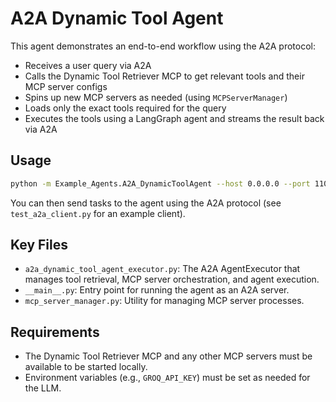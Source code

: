 # A2A Dynamic Tool Agent

This agent demonstrates an end-to-end workflow using the A2A protocol:
- Receives a user query via A2A
- Calls the Dynamic Tool Retriever MCP to get relevant tools and their MCP server configs
- Spins up new MCP servers as needed (using `MCPServerManager`)
- Loads only the exact tools required for the query
- Executes the tools using a LangGraph agent and streams the result back via A2A

## Usage

```bash
python -m Example_Agents.A2A_DynamicToolAgent --host 0.0.0.0 --port 11000
```

You can then send tasks to the agent using the A2A protocol (see `test_a2a_client.py` for an example client).

## Key Files
- `a2a_dynamic_tool_agent_executor.py`: The A2A AgentExecutor that manages tool retrieval, MCP server orchestration, and agent execution.
- `__main__.py`: Entry point for running the agent as an A2A server.
- `mcp_server_manager.py`: Utility for managing MCP server processes.

## Requirements
- The Dynamic Tool Retriever MCP and any other MCP servers must be available to be started locally.
- Environment variables (e.g., `GROQ_API_KEY`) must be set as needed for the LLM.
